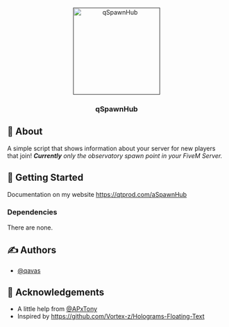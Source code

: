 <p align="center">
  <a href="" rel="noopener">
 <img width=200px height=200px src="https://i.imgur.com/Xen2no3.png" alt="qSpawnHub"></a>
</p>

<h3 align="center">qSpawnHub</h3>

## 🧐 About <a name = "about"></a>
A simple script that shows information about your server for new players that join! 
***Currently** only the observatory spawn point in your FiveM Server.*

## 🏁 Getting Started <a name = "getting_started"></a>
Documentation on my website https://qtprod.com/aSpawnHub

### Dependencies
There are none.

## ✍️ Authors <a name = "authors"></a>
- [@qavas](https://github.com/qavas)


## 🎉 Acknowledgements <a name = "acknowledgement"></a>
- A little help from [@APxTony](https://github.com/apxtony)
- Inspired by https://github.com/Vortex-z/Holograms-Floating-Text
